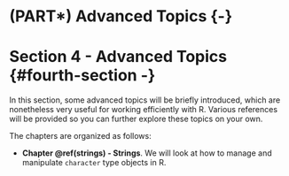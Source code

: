 # (PART\*) Advanced Topics {-}

# Section 4 - Advanced Topics {#fourth-section -}

In this section, some advanced topics will be briefly introduced, which are nonetheless very useful for working efficiently with R. Various references will be provided so you can further explore these topics on your own.

The chapters are organized as follows:

- **Chapter \@ref(strings) - Strings**. We will look at how to manage and manipulate `character` type objects in R.
